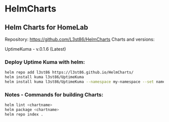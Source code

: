 # HelmCharts

## Helm Charts for HomeLab
Repository: https://github.com/L3st86/HelmCharts
Charts and versions:

UptimeKuma - v.0.1.6 (Latest)

### Deploy Uptime Kuma with helm:
```sh
helm repo add l3st86 https://l3st86.github.io/HelmCharts/
helm install kuma l3st86/UptimeKuma
helm install kuma l3st86/UptimeKuma --namespace my-namespace --set namespace=my-namespace
```


### Notes - Commands for building Charts:
```sh
helm lint <chartname>
helm package <chartname>
helm repo index .
```